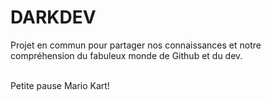 # DARKDEV
Projet en commun pour partager nos connaissances et notre compréhension du fabuleux monde de Github et du dev.

<br>
Petite pause Mario Kart!
